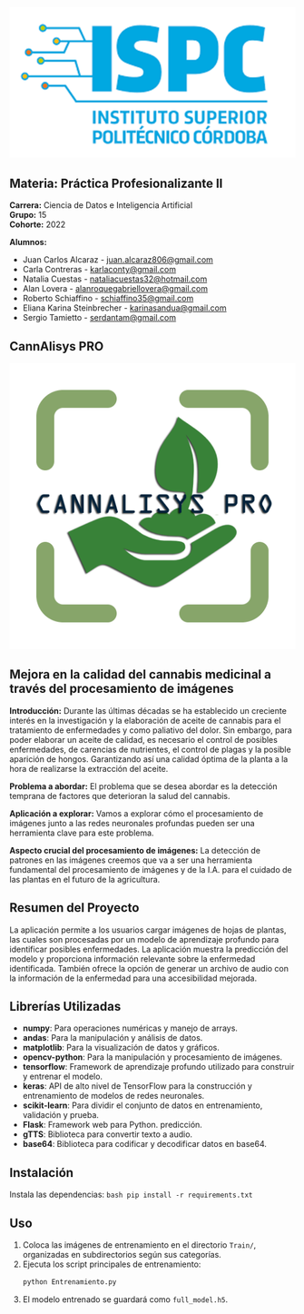 ![Texto alternativo](LOGOISPC.png)
## Materia: Práctica Profesionalizante II
**Carrera:** Ciencia de Datos e Inteligencia Artificial  
**Grupo:** 15  
**Cohorte:** 2022  

**Alumnos:**
- Juan Carlos Alcaraz - juan.alcaraz806@gmail.com
- Carla Contreras - karlaconty@gmail.com
- Natalia Cuestas - nataliacuestas32@hotmail.com
- Alan Lovera - alanroquegabriellovera@gmail.com
- Roberto Schiaffino - schiaffino35@gmail.com
- Eliana Karina Steinbrecher - karinasandua@gmail.com
- Sergio Tamietto - serdantam@gmail.com
## CannAlisys PRO
![CannAlisys](Cannalisys.png)
## Mejora en la calidad del cannabis medicinal a través del procesamiento de imágenes

**Introducción:**
Durante las últimas décadas se ha establecido un creciente interés en la investigación y la elaboración de aceite de cannabis para el tratamiento de enfermedades y como paliativo del dolor. 
Sin embargo, para poder elaborar un aceite de calidad, es necesario el control de posibles enfermedades, de carencias de nutrientes, el control de plagas y la posible aparición de hongos. Garantizando así una calidad óptima de la planta a la hora de realizarse la extracción del aceite.

**Problema a abordar:**
El problema que se desea abordar es la detección temprana de factores que deterioran la salud del cannabis.

**Aplicación a explorar:**
Vamos a explorar cómo el procesamiento de imágenes junto a las redes neuronales profundas pueden ser una herramienta clave para este problema.

**Aspecto crucial del procesamiento de imágenes:**
La detección de patrones en las imágenes creemos que va a ser una herramienta fundamental del procesamiento de imágenes y de la I.A. para el cuidado de las plantas en el futuro de la agricultura.

## Resumen del Proyecto

La aplicación permite a los usuarios cargar imágenes de hojas de plantas, las cuales son procesadas por un modelo de aprendizaje profundo para identificar posibles enfermedades. La aplicación muestra la predicción del modelo y proporciona información relevante sobre la enfermedad identificada. También ofrece la opción de generar un archivo de audio con la información de la enfermedad para una accesibilidad mejorada.

## Librerías Utilizadas

- **numpy**: Para operaciones numéricas y manejo de arrays.
- **andas**: Para la manipulación y análisis de datos.
- **matplotlib**: Para la visualización de datos y gráficos.
- **opencv-python**: Para la manipulación y procesamiento de imágenes.
- **tensorflow**: Framework de aprendizaje profundo utilizado para construir y entrenar el modelo.
- **keras**: API de alto nivel de TensorFlow para la construcción y entrenamiento de modelos de redes neuronales.
- **scikit-learn**: Para dividir el conjunto de datos en entrenamiento, validación y prueba.
- **Flask**: Framework web para Python.
predicción.
- **gTTS**: Biblioteca para convertir texto a audio.
- **base64**: Biblioteca para codificar y decodificar datos en base64.

## Instalación

Instala las dependencias:
    ```bash
    pip install -r requirements.txt
    ```

## Uso

1. Coloca las imágenes de entrenamiento en el directorio `Train/`, organizadas en subdirectorios según sus categorías.
2. Ejecuta los script principales de entrenamiento:
    ```bash
    python Entrenamiento.py
    ```
3. El modelo entrenado se guardará como `full_model.h5`.